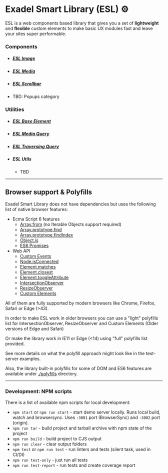 # Exadel Smart Library (ESL) &#9881;

ESL is a web components based library that gives you a set of **lightweight**
and **flexible** custom elements to make basic UX modules fast and leave your sites super performable.

### Components
- ##### [ESL Image](./src/modules/esl-image/README.md)
- ##### [ESL Media](./src/modules/esl-media/README.md)
- ##### [ESL Scrollbar](./src/modules/esl-scrollbar/README.md)
- TBD: Popups category

### Utilities
- ##### [ESL Base Element](./src/modules/esl-base-element/README.md)
- ##### [ESL Media Query](./src/modules/esl-media-query/README.md)
- ##### [ESL Traversing Query](./src/modules/esl-traversing-query/README.md)
- ##### ESL Utils
  - TBD

---

## Browser support & Polyfills

Exadel Smart Library does not have dependencies but uses the following list of native browser features:

- Ecma Script 6 features
  - [Array.from](https://developer.mozilla.org/ru/docs/Web/JavaScript/Reference/Global_Objects/Array/from) (no Iterable Objects support required)
  - [Array.prototype.find](https://developer.mozilla.org/ru/docs/Web/JavaScript/Reference/Global_Objects/Array/find) 
  - [Array.prototype.findIndex](https://developer.mozilla.org/ru/docs/Web/JavaScript/Reference/Global_Objects/Array/findIndex) 
  - [Object.is](https://developer.mozilla.org/ru/docs/Web/JavaScript/Reference/Global_Objects/Object/is)
  - [ES6 Promises](https://developer.mozilla.org/ru/docs/Web/JavaScript/Reference/Global_Objects/Promise)
- Web API
  - [Custom Events](https://developer.mozilla.org/en-US/docs/Web/API/CustomEvent)
  - [Node.isConnected](https://developer.mozilla.org/en-US/docs/Web/API/Node/isConnected)
  - [Element.matches](https://developer.mozilla.org/ru/docs/Web/API/Element/matches)
  - [Element.closest](https://developer.mozilla.org/ru/docs/Web/API/Element/closest)
  - [Element.toggleAttribute](https://developer.mozilla.org/en-US/docs/Web/API/Element/toggleAttribute)
  - [IntersectionObserver](https://developer.mozilla.org/en-US/docs/Web/API/IntersectionObserver)
  - [ResizeObserver](https://developer.mozilla.org/en-US/docs/Web/API/ResizeObserver)
  - [Custom Elements](https://developer.mozilla.org/en-US/docs/Web/Web_Components/Using_custom_elements)


All of them are fully supported by modern browsers like Chrome, Firefox, Safari or Edge (>43).

In order to make ESL work in older browsers you can use a "light" polyfills list for IntersectionObserver, ResizeObserver and Custom Elements
(Older versions of Edge and Safari)

Or make the library work in IE11 or Edge (<14) using "full" polyfills list provided.

See more details on what the polyfill approach might look like in the test-server examples.

Also, the library built-in polyfills for some of DOM and ES6 features are available under [./polyfills](./src/polyfills) directory.

---

### Development: NPM scripts
There is a list of available npm scripts for local development:
 - `npm start` or `npm run start` - start demo server locally. Runs local build, watch and browsersync. Uses `:3001` port (BrowserSync) and `:3002` port (origin).
 - `npm run tar` - build project and tarball archive with npm state of the project
 - `npm run build` - build project to CJS output
 - `npm run clear` - clear output folders
 - `npm test` or `npm run test` - run linters and tests (silent task, used in CI/DI)
 - `npm run test-only` - just run all tests
 - `npm run test-report` - run tests and create coverage report
